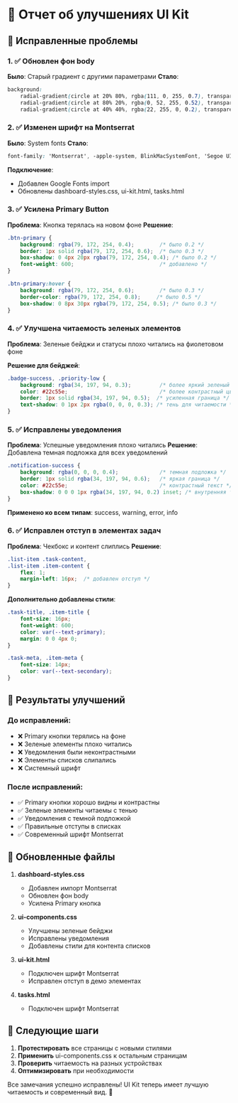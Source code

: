 # 🎨 Отчет об улучшениях UI Kit

## 🎯 Исправленные проблемы

### 1. ✅ Обновлен фон body
**Было**: Старый градиент с другими параметрами
**Стало**: 
```css
background: 
    radial-gradient(circle at 20% 80%, rgba(111, 0, 255, 0.7), transparent),
    radial-gradient(circle at 80% 20%, rgba(0, 52, 255, 0.52), transparent 93.7%),
    radial-gradient(circle at 40% 40%, rgba(22, 255, 0, 0.2), transparent 50%);
```

### 2. ✅ Изменен шрифт на Montserrat
**Было**: System fonts
**Стало**: 
```css
font-family: 'Montserrat', -apple-system, BlinkMacSystemFont, 'Segoe UI', Roboto, Oxygen, Ubuntu, Cantarell, sans-serif;
```

**Подключение**:
- Добавлен Google Fonts import
- Обновлены dashboard-styles.css, ui-kit.html, tasks.html

### 3. ✅ Усилена Primary Button
**Проблема**: Кнопка терялась на новом фоне
**Решение**:
```css
.btn-primary {
    background: rgba(79, 172, 254, 0.4);        /* было 0.2 */
    border: 1px solid rgba(79, 172, 254, 0.6);  /* было 0.3 */
    box-shadow: 0 4px 20px rgba(79, 172, 254, 0.4); /* было 0.2 */
    font-weight: 600;                           /* добавлено */
}

.btn-primary:hover {
    background: rgba(79, 172, 254, 0.6);        /* было 0.3 */
    border-color: rgba(79, 172, 254, 0.8);     /* было 0.5 */
    box-shadow: 0 8px 30px rgba(79, 172, 254, 0.5); /* было 0.3 */
}
```

### 4. ✅ Улучшена читаемость зеленых элементов
**Проблема**: Зеленые бейджи и статусы плохо читались на фиолетовом фоне

**Решение для бейджей**:
```css
.badge-success, .priority-low {
    background: rgba(34, 197, 94, 0.3);         /* более яркий зеленый */
    color: #22c55e;                             /* более контрастный цвет */
    border: 1px solid rgba(34, 197, 94, 0.5);  /* усиленная граница */
    text-shadow: 0 1px 2px rgba(0, 0, 0, 0.3); /* тень для читаемости */
}
```

### 5. ✅ Исправлены уведомления
**Проблема**: Успешные уведомления плохо читались
**Решение**: Добавлена темная подложка для всех уведомлений
```css
.notification-success {
    background: rgba(0, 0, 0, 0.4);             /* темная подложка */
    border: 1px solid rgba(34, 197, 94, 0.6);   /* яркая граница */
    color: #22c55e;                             /* контрастный текст */
    box-shadow: 0 0 0 1px rgba(34, 197, 94, 0.2) inset; /* внутренняя тень */
}
```

**Применено ко всем типам**: success, warning, error, info

### 6. ✅ Исправлен отступ в элементах задач
**Проблема**: Чекбокс и контент слиплись
**Решение**:
```css
.list-item .task-content,
.list-item .item-content {
    flex: 1;
    margin-left: 16px;  /* добавлен отступ */
}
```

**Дополнительно добавлены стили**:
```css
.task-title, .item-title {
    font-size: 16px;
    font-weight: 600;
    color: var(--text-primary);
    margin: 0 0 4px 0;
}

.task-meta, .item-meta {
    font-size: 14px;
    color: var(--text-secondary);
}
```

## 🎨 Результаты улучшений

### До исправлений:
- ❌ Primary кнопки терялись на фоне
- ❌ Зеленые элементы плохо читались
- ❌ Уведомления были неконтрастными
- ❌ Элементы списков слипались
- ❌ Системный шрифт

### После исправлений:
- ✅ Primary кнопки хорошо видны и контрастны
- ✅ Зеленые элементы читаемы с тенью
- ✅ Уведомления с темной подложкой
- ✅ Правильные отступы в списках
- ✅ Современный шрифт Montserrat

## 📱 Обновленные файлы

1. **dashboard-styles.css**
   - Добавлен импорт Montserrat
   - Обновлен фон body
   - Усилена Primary кнопка

2. **ui-components.css**
   - Улучшены зеленые бейджи
   - Исправлены уведомления
   - Добавлены стили для контента списков

3. **ui-kit.html**
   - Подключен шрифт Montserrat
   - Исправлен отступ в демо элементах

4. **tasks.html**
   - Подключен шрифт Montserrat

## 🚀 Следующие шаги

1. **Протестировать** все страницы с новыми стилями
2. **Применить** ui-components.css к остальным страницам
3. **Проверить** читаемость на разных устройствах
4. **Оптимизировать** при необходимости

Все замечания успешно исправлены! UI Kit теперь имеет лучшую читаемость и современный вид. 🎉